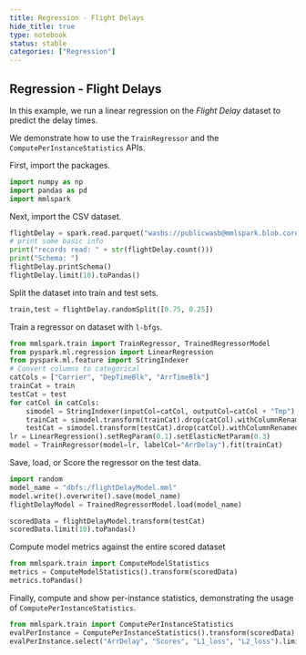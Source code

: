 ```yaml
---
title: Regression - Flight Delays
hide_title: true
type: notebook
status: stable
categories: ["Regression"]
---
```


## Regression - Flight Delays

In this example, we run a linear regression on the *Flight Delay* dataset to predict the delay times.

We demonstrate how to use the `TrainRegressor` and the `ComputePerInstanceStatistics` APIs.

First, import the packages.


```python
import numpy as np
import pandas as pd
import mmlspark
```

Next, import the CSV dataset.


```python
flightDelay = spark.read.parquet("wasbs://publicwasb@mmlspark.blob.core.windows.net/On_Time_Performance_2012_9.parquet")
# print some basic info
print("records read: " + str(flightDelay.count()))
print("Schema: ")
flightDelay.printSchema()
flightDelay.limit(10).toPandas()
```

Split the dataset into train and test sets.


```python
train,test = flightDelay.randomSplit([0.75, 0.25])
```

Train a regressor on dataset with `l-bfgs`.


```python
from mmlspark.train import TrainRegressor, TrainedRegressorModel
from pyspark.ml.regression import LinearRegression
from pyspark.ml.feature import StringIndexer
# Convert columns to categorical
catCols = ["Carrier", "DepTimeBlk", "ArrTimeBlk"]
trainCat = train
testCat = test
for catCol in catCols:
    simodel = StringIndexer(inputCol=catCol, outputCol=catCol + "Tmp").fit(train)
    trainCat = simodel.transform(trainCat).drop(catCol).withColumnRenamed(catCol + "Tmp", catCol)
    testCat = simodel.transform(testCat).drop(catCol).withColumnRenamed(catCol + "Tmp", catCol)
lr = LinearRegression().setRegParam(0.1).setElasticNetParam(0.3)
model = TrainRegressor(model=lr, labelCol="ArrDelay").fit(trainCat)
```

Save, load, or Score the regressor on the test data.


```python
import random
model_name = "dbfs:/flightDelayModel.mml"
model.write().overwrite().save(model_name)
flightDelayModel = TrainedRegressorModel.load(model_name)

scoredData = flightDelayModel.transform(testCat)
scoredData.limit(10).toPandas()
```

Compute model metrics against the entire scored dataset


```python
from mmlspark.train import ComputeModelStatistics
metrics = ComputeModelStatistics().transform(scoredData)
metrics.toPandas()
```

Finally, compute and show per-instance statistics, demonstrating the usage
of `ComputePerInstanceStatistics`.


```python
from mmlspark.train import ComputePerInstanceStatistics
evalPerInstance = ComputePerInstanceStatistics().transform(scoredData)
evalPerInstance.select("ArrDelay", "Scores", "L1_loss", "L2_loss").limit(10).toPandas()
```
